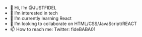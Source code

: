 - 👋 Hi, I’m @JUSTFIDEL
- 👀 I’m interested in tech
- 🌱 I’m currently learning React
- 💞️ I’m looking to collaborate on HTML/CSS/JavaScript/REACT
- 📫 How to reach me: Twitter: fideBABA01

<!---
JUSTFIDEL/JUSTFIDEL is a ✨ special ✨ repository because its `README.md` (this file) appears on your GitHub profile.
You can click the Preview link to take a look at your changes.
--->
